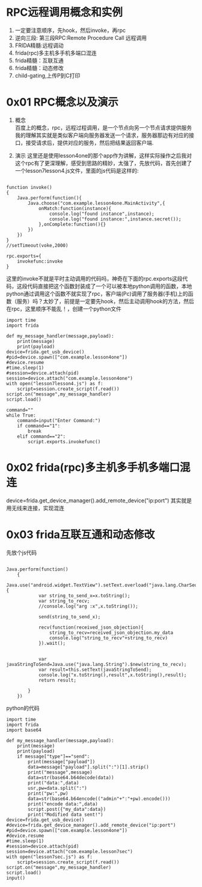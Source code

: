 # RPC远程调用概念和实例
1. 一定要注意顺序，先hook，然后invoke，再rpc
2. 逆向三段: 第三段RPC:Remote Procedure Call 远程调用
3. FRIDA精髓:远程调动
4. frida(rpc)多主机多手机多端口混连
5. frida精髓：互联互通
6. frida精髓：动态修改
7. child-gating,上传P到C打印

# 0x01 RPC概念以及演示
1. 概念  
百度上的概念，rpc，远程过程调用，是一个节点向另一个节点请求提供服务
我的理解其实就是类似客户端向服务器发送一个请求，服务器那边有对应的接口，接受请求后，提供对应的服务，然后把结果返回客户端.  

2. 演示
这里还是使用lesson4one的那个app作为讲解，这样实际操作之后我对这个rpc有了更深理解，感受到思路的精妙，太强了，先放代码，首先创建了一个lesson7lesson4.js文件，里面的js代码是这样的:  
```

function invoke()
{
    Java.perform(function(){
        Java.choose("com.example.lesson4one.MainActivity",{
            onMatch:function(instance){
                console.log("found instance",instance);
                console.log("found instance:",instance.secret());
            },onComplete:function(){}
        })
    })
}
//setTimeout(voke,2000)

rpc.exports={
    invokefunc:invoke
}
```
这里的invoke不就是平时主动调用的代码吗，神奇在下面的rpc.exports这段代码，这段代码直接把这个函数封装成了一个可以被本地python调用的函数，本地python通过调用这个函数不就实现了rpc，客户端(Pc)调用了服务器(手机)上的函数（服务）吗？太妙了，前提是一定要先hook，然后主动调用hook的方法，然后在rpc，这里顺序不能乱！，创建一个python文件 
```
import time
import frida

def my_message_handler(message,payload):
    print(message)
    print(payload)
device=frida.get_usb_device()
#pid=device.spawn(["com.example.lesson4one"])
#device.resume
#time.sleep(1)
#session=device.attach(pid)
session=device.attach("com.example.lesson4one")
with open("lesson7lesson4.js") as f:
    script=session.create_script(f.read())
script.on("message",my_message_handler)
script.load()

command=""
while True:
    command=input("Enter Command:")
    if command=="1":
        break
    elif command=="2":
        script.exports.invokefunc()

```
# 0x02 frida(rpc)多主机多手机多端口混连
device=frida.get_device_manager().add_remote_device("ip:port")
其实就是用无线来连接，实现混连
# 0x03 frida互联互通和动态修改
先放个js代码
```

Java.perform(function()
    {
        Java.use("android.widget.TextView").setText.overload("java.lang.CharSequence").implementation=function(x){
            var string_to_send_x=x.toString();
            var string_to_recv;
            //console.log("arg :x",x.toString());

            send(string_to_send_x);
            
            recv(function(received_json_objection){
                string_to_recv=received_json_objection.my_data
                console.log("string_to_recv"+string_to_recv)
            }).wait();
            

            var javaStringToSend=Java.use("java.lang.String").$new(string_to_recv);
            var result=this.setText(javaStringToSend);
            console.log("x.toString(),result",x.toString(),result);
            return result;
        
        }
    })
```
python的代码
```
import time
import frida
import base64

def my_message_handler(message,payload):
    print(message)
    print(payload)
    if message["type"]=="send":
        print(message["payload"])
        data=message["payload"].split(":")[1].strip()
        print("message",message)
        data=str(base64.b64decode(data))
        print("data:",data)
        usr,pw=data.split(":")
        print("pw:",pw)
        data=str(base64.b64encode(("admin"+":"+pw).encode()))
        print("encode data:",data)
        script.post({"my_data":data})
        print("Modified data sent!")
device=frida.get_usb_device()
#device=frida.get_device_manager().add_remote_device("ip:port")
#pid=device.spawn(["com.example.lesson4one"])
#device.resume
#time.sleep(1)
#session=device.attach(pid)
session=device.attach("com.example.lesson7sec")
with open("lesson7sec.js") as f:
    script=session.create_script(f.read())
script.on("message",my_message_handler)
script.load()
input()
```
